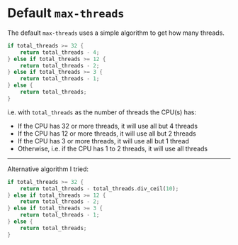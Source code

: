 # Default `max-threads`

The default `max-threads` uses a simple algorithm to get how many threads.

```rs
if total_threads >= 32 {
    return total_threads - 4;
} else if total_threads >= 12 {
    return total_threads - 2;
} else if total_threads >= 3 {
    return total_threads - 1;
} else {
    return total_threads;
}
```

i.e. with `total_threads` as the number of threads the CPU(s) has:

- If the CPU has 32 or more threads, it will use all but 4 threads
- If the CPU has 12 or more threads, it will use all but 2 threads
- If the CPU has 3 or more threads, it will use all but 1 thread
- Otherwise, i.e. if the CPU has 1 to 2 threads, it will use all threads

---

Alternative algorithm I tried:

```rs
if total_threads >= 32 {
    return total_threads - total_threads.div_ceil(10);
} else if total_threads >= 12 {
    return total_threads - 2;
} else if total_threads >= 3 {
    return total_threads - 1;
} else {
    return total_threads;
}
```
